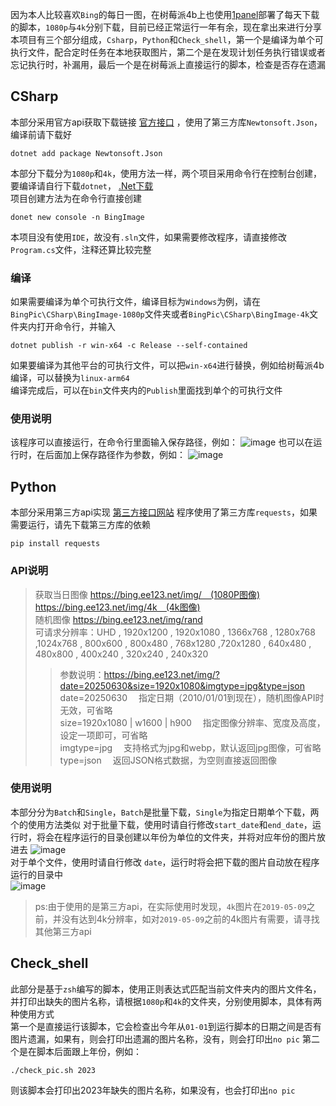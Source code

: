 因为本人比较喜欢`Bing`的每日一图，在树莓派4b上也使用[1panel](https://github.com/1Panel-dev/1Panel)部署了每天下载的脚本，`1080p`与`4k`分别下载，目前已经正常运行一年有余，现在拿出来进行分享
本项目有三个部分组成，`Csharp`，`Python`和`Check_shell`，第一个是编译为单个可执行文件，配合定时任务在本地获取图片，第二个是在发现计划任务执行错误或者忘记执行时，补漏用，最后一个是在树莓派上直接运行的脚本，检查是否存在遗漏
## CSharp
本部分采用官方api获取下载链接 [官方接口](https://www.bing.com/HPImageArchive.aspx?format=js&idx=0&n=1) ，使用了第三方库`Newtonsoft.Json`，编译前请下载好
```shell
dotnet add package Newtonsoft.Json
```
本部分下载分为`1080p`和`4k`，使用方法一样，两个项目采用命令行在控制台创建，要编译请自行下载`dotnet`， [.Net下载](https://dotnet.microsoft.com/en-us/download)  
项目创建方法为在命令行直接创建
```shell
donet new console -n BingImage
```
本项目没有使用`IDE`，故没有`.sln`文件，如果需要修改程序，请直接修改`Program.cs`文件，注释还算比较完整
### 编译
如果需要编译为单个可执行文件，编译目标为`Windows`为例，请在`BingPic\CSharp\BingImage-1080p`文件夹或者`BingPic\CSharp\BingImage-4k`文件夹内打开命令行，并输入
```shell
dotnet publish -r win-x64 -c Release --self-contained
```
如果要编译为其他平台的可执行文件，可以把`win-x64`进行替换，例如给树莓派4b编译，可以替换为`linux-arm64`  
编译完成后，可以在`bin`文件夹内的`Publish`里面找到单个的可执行文件
### 使用说明
该程序可以直接运行，在命令行里面输入保存路径，例如：
![image](https://github.com/user-attachments/assets/5589f0a2-1c30-422b-8e90-dd72ba33c81e)
也可以在运行时，在后面加上保存路径作为参数，例如：
![image](https://github.com/user-attachments/assets/b4155301-d51f-4527-8551-6cf3742d1c4b)

## Python
本部分采用第三方api实现 [第三方接口网站](https://bing.ee123.net/)
程序使用了第三方库`requests`，如果需要运行，请先下载第三方库的依赖
```shell
pip install requests
```
### API说明
> 获取当日图像 https://bing.ee123.net/img/ (1080P图像) https://bing.ee123.net/img/4k (4k图像)  \
> 随机图像 https://bing.ee123.net/img/rand \
> 可请求分辨率：UHD , 1920x1200 , 1920x1080 , 1366x768 , 1280x768 ,1024x768 , 800x600 , 800x480 , 768x1280 ,720x1280 , 640x480 , 480x800 , 400x240 , 320x240 , 240x320
> > 参数说明：https://bing.ee123.net/img/?date=20250630&size=1920x1080&imgtype=jpg&type=json \
> > date=20250630  指定日期（2010/01/01到现在），随机图像API时无效，可省略 \
> > size=1920x1080 | w1600 | h900  指定图像分辨率、宽度及高度，设定一项即可，可省略 \
> > imgtype=jpg  支持格式为jpg和webp，默认返回jpg图像，可省略 \
> > type=json  返回JSON格式数据，为空则直接返回图像

### 使用说明
本部分分为`Batch`和`Single`，`Batch`是批量下载，`Single`为指定日期单个下载，两个的使用方法类似
对于批量下载，使用时请自行修改`start_date`和`end_date`，运行时，将会在程序运行的目录创建以年份为单位的文件夹，并将对应年份的图片放进去 
![image](https://github.com/user-attachments/assets/4852aa29-098f-4129-815d-20d2e2bf8250)  
对于单个文件，使用时请自行修改 `date`，运行时将会把下载的图片自动放在程序运行的目录中  
![image](https://github.com/user-attachments/assets/8a5be56a-74e8-4b44-8fce-f973e7be9168)

> ps:由于使用的是第三方api，在实际使用时发现，`4k`图片在`2019-05-09`之前，并没有达到4k分辨率，如对`2019-05-09`之前的4k图片有需要，请寻找其他第三方api

## Check_shell
此部分是基于`zsh`编写的脚本，使用正则表达式匹配当前文件夹内的图片文件名，并打印出缺失的图片名称，请根据`1080p`和`4k`的文件夹，分别使用脚本，具体有两种使用方式 \
第一个是直接运行该脚本，它会检查出今年从`01-01`到运行脚本的日期之间是否有图片遗漏，如果有，则会打印出遗漏的图片名称，没有，则会打印出`no pic`
第二个是在脚本后面跟上年份，例如：
```shell
./check_pic.sh 2023 
```
则该脚本会打印出2023年缺失的图片名称，如果没有，也会打印出`no pic`